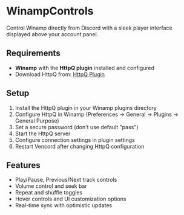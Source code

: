 # WinampControls

Control Winamp directly from Discord with a sleek player interface displayed above your account panel.

## Requirements

- **Winamp** with the **HttpQ plugin** installed and configured
- Download HttpQ from: [HttpQ Plugin](https://sourceforge.net/projects/httpq/files/)

## Setup

1. Install the HttpQ plugin in your Winamp plugins directory
2. Configure HttpQ in Winamp (Preferences → General → Plugins → General Purpose)
3. Set a secure password (don't use default "pass")
4. Start the HttpQ server
5. Configure connection settings in plugin settings
6. Restart Vencord after changing HttpQ configuration

## Features

- Play/Pause, Previous/Next track controls
- Volume control and seek bar
- Repeat and shuffle toggles
- Hover controls and UI customization options
- Real-time sync with optimistic updates
